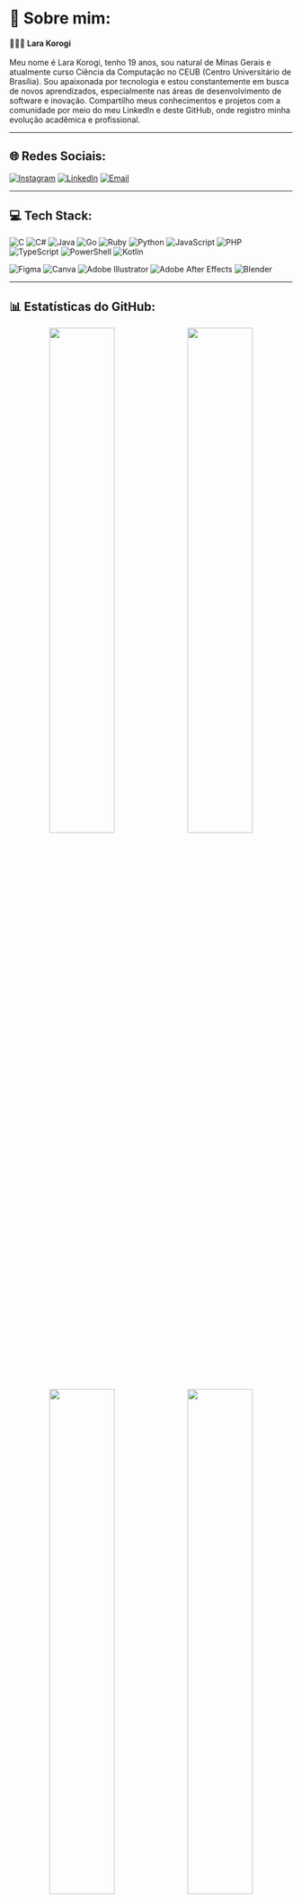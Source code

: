 # 💫 Sobre mim:
👩🏻‍💻 **Lara Korogi**<br><br>
Meu nome é Lara Korogi, tenho 19 anos, sou natural de Minas Gerais e atualmente curso Ciência da Computação no CEUB (Centro Universitário de Brasília). Sou apaixonada por tecnologia e estou constantemente em busca de novos aprendizados, especialmente nas áreas de desenvolvimento de software e inovação. Compartilho meus conhecimentos e projetos com a comunidade por meio do meu LinkedIn e deste GitHub, onde registro minha evolução acadêmica e profissional.

---

## 🌐 Redes Sociais:
[![Instagram](https://img.shields.io/badge/Instagram-%23E4405F.svg?logo=Instagram&logoColor=white)](https://instagram.com/larakorogi) 
[![LinkedIn](https://img.shields.io/badge/LinkedIn-%230077B5.svg?logo=linkedin&logoColor=white)](https://linkedin.com/in/larakorogi) 
[![Email](https://img.shields.io/badge/Email-D14836?logo=gmail&logoColor=white)](mailto:larakorogix@gmail.com)

---

## 💻 Tech Stack:
![C](https://img.shields.io/badge/c-%2300599C.svg?style=for-the-badge&logo=c&logoColor=white) 
![C#](https://img.shields.io/badge/c%23-%23239120.svg?style=for-the-badge&logo=csharp&logoColor=white) 
![Java](https://img.shields.io/badge/java-%23ED8B00.svg?style=for-the-badge&logo=openjdk&logoColor=white) 
![Go](https://img.shields.io/badge/go-%2300ADD8.svg?style=for-the-badge&logo=go&logoColor=white) 
![Ruby](https://img.shields.io/badge/ruby-%23CC342D.svg?style=for-the-badge&logo=ruby&logoColor=white) 
![Python](https://img.shields.io/badge/python-3670A0?style=for-the-badge&logo=python&logoColor=ffdd54) 
![JavaScript](https://img.shields.io/badge/javascript-%23323330.svg?style=for-the-badge&logo=javascript&logoColor=%23F7DF1E) 
![PHP](https://img.shields.io/badge/php-%23777BB4.svg?style=for-the-badge&logo=php&logoColor=white) 
![TypeScript](https://img.shields.io/badge/typescript-%23007ACC.svg?style=for-the-badge&logo=typescript&logoColor=white) 
![PowerShell](https://img.shields.io/badge/PowerShell-%235391FE.svg?style=for-the-badge&logo=powershell&logoColor=white) 
![Kotlin](https://img.shields.io/badge/kotlin-%237F52FF.svg?style=for-the-badge&logo=kotlin&logoColor=white)

![Figma](https://img.shields.io/badge/figma-%23F24E1E.svg?style=for-the-badge&logo=figma&logoColor=white)
![Canva](https://img.shields.io/badge/Canva-%2300C4CC.svg?style=for-the-badge&logo=Canva&logoColor=white)
![Adobe Illustrator](https://img.shields.io/badge/adobe%20illustrator-%23FF9A00.svg?style=for-the-badge&logo=adobe%20illustrator&logoColor=white)
![Adobe After Effects](https://img.shields.io/badge/Adobe%20After%20Effects-9999FF.svg?style=for-the-badge&logo=Adobe%20After%20Effects&logoColor=white)
![Blender](https://img.shields.io/badge/blender-%23F5792A.svg?style=for-the-badge&logo=blender&logoColor=white)

---

## 📊 Estatísticas do GitHub:

<div align="center">
  <img src="https://github-readme-stats.vercel.app/api?username=LaraKorogix&theme=onedark&hide_border=false&include_all_commits=true&count_private=true" width="48%" />
  <img src="https://github-readme-streak-stats.herokuapp.com/?user=LaraKorogix&theme=onedark&hide_border=false" width="48%" />
</div>

<br/>

<div align="center">
  <img src="https://github-readme-stats.vercel.app/api/top-langs/?username=LaraKorogix&theme=onedark&hide_border=false&layout=compact" width="48%" />
  <img src="https://github-contributor-stats.vercel.app/api?username=LaraKorogix&limit=5&theme=onedark&combine_all_yearly_contributions=true" width="48%" />
</div>

---

## 🐍 Snake Animation:

```markdown
<!-- ATENÇÃO: só vai funcionar se o GitHub Actions estiver ativado e o arquivo snake.svg for gerado -->
